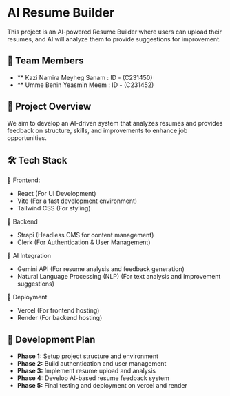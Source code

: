 # AI Resume Builder

This project is an AI-powered Resume Builder where users can upload their resumes, and AI will analyze them to provide suggestions for improvement.

## 👥 Team Members
- ** Kazi Namira Meyheg Sanam : ID - (C231450)
- ** Umme Benin Yeasmin Meem : ID - (C231452)

## 🎯 Project Overview
We aim to develop an AI-driven system that analyzes resumes and provides feedback on structure, skills, and improvements to enhance job opportunities.

## 🛠 Tech Stack

📌 Frontend:
- React (For UI Development)
- Vite (For a fast development environment)
- Tailwind CSS (For styling)

📌 Backend
- Strapi (Headless CMS for content management)
- Clerk (For Authentication & User Management)

📌 AI Integration
- Gemini API (For resume analysis and feedback generation)
- Natural Language Processing (NLP) (For text analysis and improvement suggestions)

📌 Deployment
- Vercel (For frontend hosting)
- Render (For backend hosting)

## 🚀 Development Plan
- **Phase 1:** Setup project structure and environment  
- **Phase 2:** Build authentication and user management  
- **Phase 3:** Implement resume upload and analysis  
- **Phase 4:** Develop AI-based resume feedback system  
- **Phase 5:** Final testing and deployment on vercel and render
